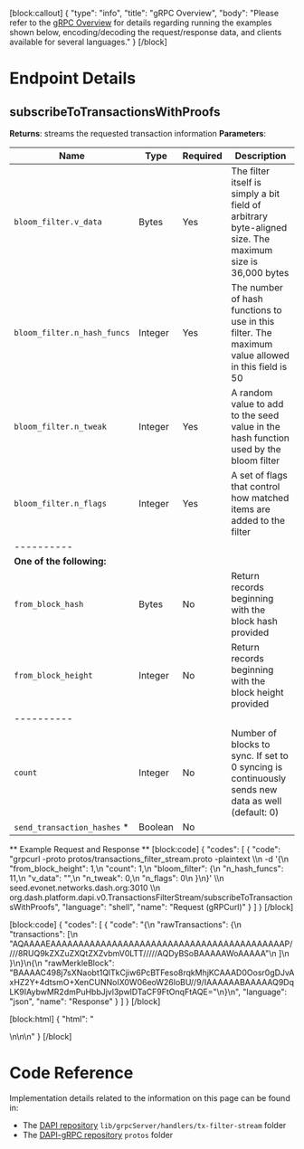 [block:callout]
{
  "type": "info",
  "title": "gRPC Overview",
  "body": "Please refer to the [gRPC Overview](reference-dapi-endpoints-grpc-overview) for details regarding running the examples shown below, encoding/decoding the request/response data, and clients available for several languages."
}
[/block]
# Endpoint Details

## subscribeToTransactionsWithProofs

**Returns**: streams the requested transaction information
**Parameters**:

| Name | Type | Required | Description |
| - | - | - | - |
| `bloom_filter.v_data` | Bytes | Yes | The filter itself is simply a bit field of arbitrary byte-aligned size. The maximum size is 36,000 bytes |
| `bloom_filter.n_hash_funcs` | Integer | Yes | The number of hash functions to use in this filter. The maximum value allowed in this field is 50 |
| `bloom_filter.n_tweak` | Integer | Yes | A random value to add to the seed value in the hash function used by the bloom filter |
| `bloom_filter.n_flags` | Integer | Yes | A set of flags that control how matched items are added to the filter |
| ---------- | | | |
| __One of the following:__ | | | |
| `from_block_hash` | Bytes | No | Return records beginning with the block hash provided |
| `from_block_height` | Integer | No | Return records beginning with the block height provided |
| ---------- | | | |
| `count` | Integer | No | Number of blocks to sync. If set to 0 syncing is continuously sends new data as well (default: 0) |
| `send_transaction_hashes` * | Boolean | No |  |

** Example Request and Response **
[block:code]
{
  "codes": [
    {
      "code": "grpcurl -proto protos/transactions_filter_stream.proto -plaintext \\\n  -d '{\n  \"from_block_height\": 1,\n  \"count\": 1,\n  \"bloom_filter\": {\n    \"n_hash_funcs\": 11,\n    \"v_data\": \"\",\n    \"n_tweak\": 0,\n    \"n_flags\": 0\n  }\n}' \\\n  seed.evonet.networks.dash.org:3010 \\\n  org.dash.platform.dapi.v0.TransactionsFilterStream/subscribeToTransactionsWithProofs",
      "language": "shell",
      "name": "Request (gRPCurl)"
    }
  ]
}
[/block]

[block:code]
{
  "codes": [
    {
      "code": "{\n  \"rawTransactions\": {\n    \"transactions\": [\n      \"AQAAAAEAAAAAAAAAAAAAAAAAAAAAAAAAAAAAAAAAAAAAAAAAAP////8RUQ9kZXZuZXQtZXZvbmV0LTT/////AQDyBSoBAAAAAWoAAAAA\"\n    ]\n  }\n}\n{\n  \"rawMerkleBlock\": \"BAAAAC498j7sXNaobt1QlTkCjiw6PcBTFeso8rqkMhjKCAAAD0Oosr0gDJvAxHZ2Y+4dtsmO+XenCUNNoIX0W06eoW26loBU//9/IAAAAAABAAAAAQ9DqLK9IAybwMR2dmPuHbbJjvl3pwlDTaCF9FtOnqFtAQE=\"\n}\n",
      "language": "json",
      "name": "Response"
    }
  ]
}
[/block]

[block:html]
{
  "html": "<div></div>\n<!--\n\ngrpcurl -proto protos/transactions_filter_stream.proto -plaintext   -d '{\n  \"from_block_height\": 30000,\n  \"count\": 1,\n  \"bloom_filter\": {\n    \"n_hash_funcs\": 11,\n    \"v_data\": \"\",\n    \"n_tweak\": 0,\n    \"n_flags\": 0\n  }\n}'   localhost:2510   org.dash.platform.dapi.v0.TransactionsFilterStream/subscribeToTransactionsWithProofs\n{\n  \"rawTransactions\": {\n    \"transactions\": [\n      \"AwAFAAEAAAAAAAAAAAAAAAAAAAAAAAAAAAAAAAAAAAAAAAAAAP////8FAjB1AQj/////AkAjDkMAAAAAGXapFBa5OjuRaKIGBcw82mL2E1o7qlMaiKxAIw5DAAAAABl2qRQWuTo7kWiiBgXMPNpi9hNaO6pTGoisAAAAAEYCADB1AAAPwA0VGVVRQSZSW013DrT+TU+AhULKbLNg+/rtgnzE5lca9JYY2DC/1hyqelAuIkJqqcby0zIroYyfLzuhjNso\"\n    ]\n  }\n}\n{\n  \"rawMerkleBlock\": \"AAAAIIGiClhX7zPY2s2DmwiDdlbUJSUpzBjclOIWcgggAwAAak7QtEqCigCc1+U3+R6ElSI/vQz4mXzn1bADpwg41MvxNjxeBaADHhuWAAACAAAAAi6VQ1ZA+oFPPtKYv7OuzUfdLqZ+ZwzAwpztIn0osooZAzrYFIkcfvpIDK6Mg9FgxH4eOkjvyMwXj6qwEqZCJPYBAw==\"\n}\n{\n  \"rawTransactions\": {\n    \"transactions\": [\n      \"AwAFAAEAAAAAAAAAAAAAAAAAAAAAAAAAAAAAAAAAAAAAAAAAAP////8FAjF1AQH/////AkAjDkMAAAAAGXapFBa5OjuRaKIGBcw82mL2E1o7qlMaiKxAIw5DAAAAABl2qRQWuTo7kWiiBgXMPNpi9hNaO6pTGoisAAAAAEYCADF1AAAPwA0VGVVRQSZSW013DrT+TU+AhULKbLNg+/rtgnzE5lca9JYY2DC/1hyqelAuIkJqqcby0zIroYyfLzuhjNso\"\n    ]\n  }\n}\n{\n  \"rawMerkleBlock\": \"AAAAIKnRSfNm6oA5kqly1SG3FJ0a/v3hAh9GrFtyApQ+AQAAx/bTc5j8Ctlx0exLl3Xn+GvymqZBllMPdX5f5TuPsFjkNzxepXsDHoBCAAABAAAAAcf203OY/ArZcdHsS5d15/hr8pqmQZZTD3V+X+U7j7BYAQE=\"\n}\n{\n  \"rawTransactions\": {\n    \"transactions\": [\n      \"AwAFAAEAAAAAAAAAAAAAAAAAAAAAAAAAAAAAAAAAAAAAAAAAAP////8FAjJ1AQT/////AkAjDkMAAAAAGXapFBa5OjuRaKIGBcw82mL2E1o7qlMaiKxAIw5DAAAAABl2qRQWuTo7kWiiBgXMPNpi9hNaO6pTGoisAAAAAEYCADJ1AAAPwA0VGVVRQSZSW013DrT+TU+AhULKbLNg+/rtgnzE5lca9JYY2DC/1hyqelAuIkJqqcby0zIroYyfLzuhjNso\"\n    ]\n  }\n}\n\n\n-->\n\n<style></style>"
}
[/block]
# Code Reference
Implementation details related to the information on this page can be found in:
- The [DAPI repository](https://github.com/dashevo/dapi) `lib/grpcServer/handlers/tx-filter-stream` folder
- The [DAPI-gRPC repository](https://github.com/dashevo/dapi-grpc/) `protos` folder
